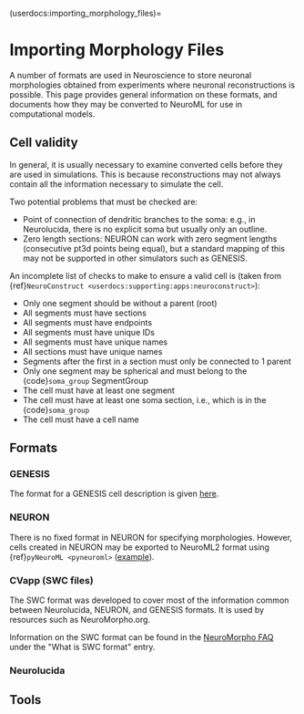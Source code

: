 (userdocs:importing_morphology_files)=
# Importing Morphology Files

A number of formats are used in Neuroscience to store neuronal morphologies obtained from experiments where neuronal reconstructions is possible.
This page provides general information on these formats, and documents how they may be converted to NeuroML for use in computational models.

## Cell validity

In general, it is usually necessary to examine converted cells before they are used in simulations.
This is because reconstructions may not always contain all the information necessary to simulate the cell.

Two potential problems that must be checked are:

- Point of connection of dendritic branches to the soma: e.g., in Neurolucida, there is no explicit soma but usually only an outline.
- Zero length sections: NEURON can work with zero segment lengths (consecutive pt3d points being equal), but a standard mapping of this may not be supported in other simulators such as GENESIS.

An incomplete list of checks to make to ensure a valid cell is (taken from {ref}`NeuroConstruct <userdocs:supporting:apps:neuroconstruct>`):

- Only one segment should be without a parent (root)
- All segments must have sections
- All segments must have endpoints
- All segments must have unique IDs
- All segments must have unique names
- All sections must have unique names
- Segments after the first in a section must only be connected to 1 parent
- Only one segment may be spherical and must belong to the {code}`soma_group` SegmentGroup
- The cell must have at least one segment
- The cell must have at least one soma section, i.e., which is in the {code}`soma_group`
- The cell must have a cell name

## Formats

### GENESIS

The format for a GENESIS cell description is given [here](http://www.genesis-sim.org/GENESIS/Hyperdoc/Manual-25.html#readcell).
### NEURON

There is no fixed format in NEURON for specifying morphologies.
However, cells created in NEURON may be exported to NeuroML2 format using {ref}`pyNeuroML <pyneuroml>` ([example](https://github.com/OpenSourceBrain/SmithEtAl2013-L23DendriticSpikes/blob/master/NeuroML2/export_nml2.py)).

### CVapp (SWC files)

The SWC format was developed to cover most of the information common between Neurolucida, NEURON, and GENESIS formats.
It is used by resources such as NeuroMorpho.org.

Information on the SWC format can be found in the [NeuroMorpho FAQ](http://neuromorpho.org/myfaq.jsp) under the "What is SWC format" entry.

### Neurolucida


## Tools
